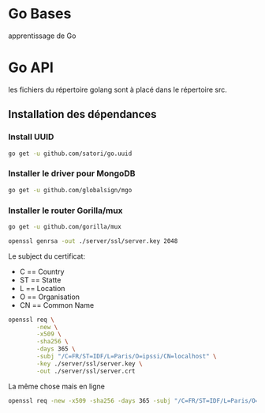 # Go Bases

apprentissage de Go

# Go API

les fichiers du répertoire golang sont à placé dans
le répertoire src.

## Installation des dépendances

### Install UUID
```sh
go get -u github.com/satori/go.uuid
```

### Installer le driver pour MongoDB
```sh
go get -u github.com/globalsign/mgo
```

### Installer le router Gorilla/mux
```sh
go get -u github.com/gorilla/mux
```

```sh
openssl genrsa -out ./server/ssl/server.key 2048
```

Le subject du certificat:
- C == Country
- ST == Statte
- L == Location
- O == Organisation
- CN == Common Name

```sh
openssl req \
        -new \
        -x509 \
        -sha256 \
        -days 365 \
        -subj "/C=FR/ST=IDF/L=Paris/O=ipssi/CN=localhost" \
        -key ./server/ssl/server.key \
        -out ./server/ssl/server.crt
```

La même chose mais en ligne 

```sh
openssl req -new -x509 -sha256 -days 365 -subj "/C=FR/ST=IDF/L=Paris/O=ipssi/CN=localhost" -key ./server/ssl/server.key -out ./server/ssl/server.crt
```